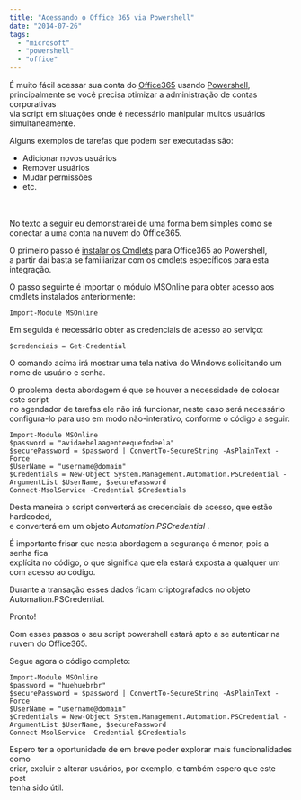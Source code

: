 ```yaml
---
title: "Acessando o Office 365 via Powershell"
date: "2014-07-26"
tags:
  - "microsoft"
  - "powershell"
  - "office"
---
```


É muito fácil acessar sua conta do [Office365](http://office.microsoft.com/en-us/)
usando [Powershell](http://technet.microsoft.com/pt-br/library/bb978526.aspx),  
principalmente se você precisa otimizar a administração de contas corporativas  
via script em situações onde é necessário manipular muitos usuários simultaneamente.

Alguns exemplos de tarefas que podem ser executadas são:

* Adicionar novos usuários
* Remover usuários
* Mudar permissões
* etc.

<br /><br />
No texto a seguir eu demonstrarei de uma forma bem simples como se conectar a uma conta na nuvem do Office365.

O primeiro passo é [instalar os Cmdlets](http://technet.microsoft.com/en-us/library/hh974317.aspx) para Office365 ao
Powershell,  
a partir daí basta se familiarizar com os cmdlets específicos para esta integração.

O passo seguinte é importar o módulo MSOnline para obter acesso aos cmdlets instalados anteriormente:

    Import-Module MSOnline

Em seguida é necessário obter as credenciais de acesso ao serviço:

    $credenciais = Get-Credential

O comando acima irá mostrar uma tela nativa do Windows solicitando um nome de usuário e senha.

O problema desta abordagem é que se houver a necessidade de colocar este script  
no agendador de tarefas ele não irá funcionar, neste caso será necessário  
configura-lo para uso em modo não-interativo, conforme o código a seguir:

    Import-Module MSOnline  
    $password = "avidaebelaagenteequefodeela"  
    $securePassword = $password | ConvertTo-SecureString -AsPlainText -Force  
    $UserName = "username@domain"  
    $Credentials = New-Object System.Management.Automation.PSCredential -ArgumentList $UserName, $securePassword  
    Connect-MsolService -Credential $Credentials

Desta maneira o script converterá as credenciais de acesso, que estão hardcoded,  
e converterá em um objeto *Automation.PSCredential* .

É importante frisar que nesta abordagem a segurança é menor, pois a senha fica  
explícita no código, o que significa que ela estará exposta a qualquer um com acesso ao código.

Durante a transação esses dados ficam criptografados no objeto Automation.PSCredential.

Pronto!

Com esses passos o seu script powershell estará apto a se autenticar na nuvem do Office365.

Segue agora o código completo:

    Import-Module MSOnline  
    $password = "huehuebrbr"  
    $securePassword = $password | ConvertTo-SecureString -AsPlainText -Force  
    $UserName = "username@domain"  
    $Credentials = New-Object System.Management.Automation.PSCredential -ArgumentList $UserName, $securePassword  
    Connect-MsolService -Credential $Credentials

Espero ter a oportunidade de em breve poder explorar mais funcionalidades como  
criar, excluir e alterar usuários, por exemplo, e também espero que este post  
tenha sido útil.
